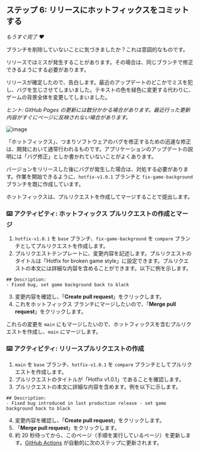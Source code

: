 <!--
<<< 著者注: ステップ 6 >>>
前のステップを承認することから、このステップを開始します。
用語を定義し、docs.github.com へのリンクを追加します。
-->

## ステップ 6: リリースにホットフィックスをコミットする

_もうすぐ完了 :heart:_

ブランチを削除していないことに気づきましたか？これは意図的なものです。

リリースではミスが発生することがあります。その場合は、同じブランチで修正できるようにする必要があります。

リリースが確定したので、告白します。最近のアップデートのどこかでミスを犯し、バグを生じさせてしまいました。テキストの色を緑色に変更する代わりに、ゲームの背景全体を変更してしまいました。

_ヒント: GitHub Pages の更新には数分かかる場合があります。最近行った更新内容がすぐにページに反映されない場合があります。_

![image](https://user-images.githubusercontent.com/13326548/48045461-487dd800-e145-11e8-843c-b91a82213eb8.png)

「ホットフィックス」、つまりソフトウェアのバグを修正するための迅速な修正は、開発において通常行われるものです。アプリケーションのアップデートの説明には「バグ修正」としか書かれていないことがよくあります。

バージョンをリリースした後にバグが発生した場合は、対処する必要があります。作業を開始できるように、`hotfix-v1.0.1` ブランチと `fix-game-background` ブランチを既に作成しています。

ホットフィックスは、プルリクエストを作成してマージすることで提出します。

### :keyboard: アクティビティ: ホットフィックス プルリクエストの作成とマージ

1. `hotfix-v1.0.1` を `base` ブランチ、`fix-game-background` を `compare` ブランチとしてプルリクエストを作成します。
2. プルリクエストテンプレートに、変更内容を記述します。プルリクエストのタイトルは「Hotfix for broken game style」に設定できます。プルリクエストの本文には詳細な内容を含めることができます。以下に例を示します。
```
## Description:
- Fixed bug, set game background back to black
```
3. 変更内容を確認し、「**Create pull request**」をクリックします。
4. これをホットフィックス ブランチにマージしたいので、「**Merge pull request**」をクリックします。

これらの変更を `main` にもマージしたいので、ホットフィックスを含むプルリクエストを作成し、`main` にマージします。

### :keyboard: アクティビティ: リリースプルリクエストの作成

1. `main` を `base` ブランチ、`hotfix-v1.0.1` を `compare` ブランチとしてプルリクエストを作成します。
2. プルリクエストのタイトルが「Hotfix v1.0.1」であることを確認します。
3. プルリクエストの本文に詳細な内容を含めます。例を以下に示します。
```
## Description:
- Fixed bug introduced in last production release - set game background back to black
```
4. 変更内容を確認し、「**Create pull request**」をクリックします。
5. 「**Merge pull request**」をクリックします。
6. 約 20 秒待ってから、このページ（手順を実行しているページ）を更新します。[GitHub Actions](https://docs.github.com/en/actions) が自動的に次のステップに更新されます。
